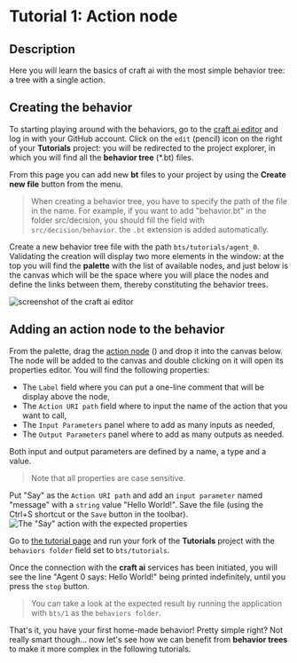# Tutorial 1: Action node #

## Description ##

Here you will learn the basics of craft ai with the most simple behavior tree: a tree with a single action.

## Creating the behavior ##

To starting playing around with the behaviors, go to the [craft ai editor](http://workbench.craft.ai/) and log in with your GitHub account.
Click on the `edit` (pencil) icon on the right of your **Tutorials** project: you will be redirected to the project explorer, in which you will find all the **behavior tree** (*.bt) files.

From this page you can add new **bt** files to your project by using the **Create new file** button from the menu.

> When creating a behavior tree, you have to specify the path of the file in the name. For example, if you want to add "behavior.bt" in the folder src/decision, you should fill the field with `src/decision/behavior`. the `.bt` extension is added automatically.

Create a new behavior tree file with the path `bts/tutorials/agent_0`. Validating the creation will display two more elements in the window: at the top you will find the **palette** with the list of available nodes, and just below is the canvas which will be the space where you will place the nodes and define the links between them, thereby constituting the behavior trees.

![screenshot of the craft ai editor](https://raw.githubusercontent.com/craft-ai/tutorials/master/doc/1/workbench.png "Palette and canvas")

## Adding an action node to the behavior ##

From the palette, drag the [action node](http://doc.craft.ai/behaviors/actions/index.html) (<span class='craft-node-action'></span>) and drop it into the canvas below. The node will be added to the canvas and double clicking on it will open its properties editor. You will find the following properties:

- The `Label` field where you can put a one-line comment that will be display above the node,
- The `Action URI path` field where to input the name of the action that you want to call,
- The `Input Parameters` panel where to add as many inputs as needed,
- The `Output Parameters` panel where to add as many outputs as needed.

Both input and output parameters are defined by a name, a type and a value.

> Note that all properties are case sensitive.

Put "Say" as the `Action URI path` and add an `input parameter` named "message" with a `string` value "Hello World!". Save the file (using the Ctrl+S shortcut or the `Save` button in the toolbar).
![The "Say" action with the expected properties](https://raw.githubusercontent.com/craft-ai/tutorials/master/doc/1/SayActionProperties.png "'Say' action properties")

Go to [the tutorial page](http://www.craft.ai/tutorials/) and run your fork of the **Tutorials** project with the `behaviors folder` field set to `bts/tutorials`.

Once the connection with the **craft ai** services has been initiated, you will see the line "Agent 0 says: Hello World!" being printed indefinitely, until you press the `stop` button.

> You can take a look at the expected result by running the application with `bts/1` as the `behaviors folder`.

That's it, you have your first home-made behavior! Pretty simple right? Not really smart though... now let's see how we can benefit from **behavior trees** to make it more complex in the following tutorials.
